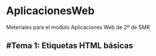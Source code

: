 # AplicacionesWeb
 Meteriales para el modulo Aplicaciones Web de 2º de SMR

#Tema 1: Etiquetas HTML básicas
--
